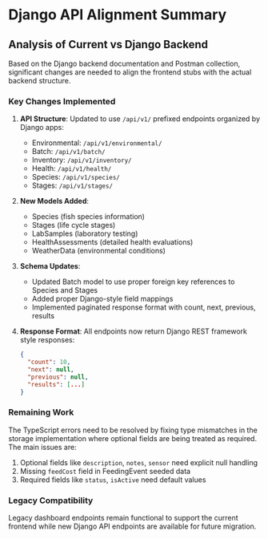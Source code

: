 # Django API Alignment Summary

## Analysis of Current vs Django Backend

Based on the Django backend documentation and Postman collection, significant changes are needed to align the frontend stubs with the actual backend structure.

### Key Changes Implemented

1. **API Structure**: Updated to use `/api/v1/` prefixed endpoints organized by Django apps:
   - Environmental: `/api/v1/environmental/`
   - Batch: `/api/v1/batch/`
   - Inventory: `/api/v1/inventory/`
   - Health: `/api/v1/health/`
   - Species: `/api/v1/species/`
   - Stages: `/api/v1/stages/`

2. **New Models Added**:
   - Species (fish species information)
   - Stages (life cycle stages)
   - LabSamples (laboratory testing)
   - HealthAssessments (detailed health evaluations)
   - WeatherData (environmental conditions)

3. **Schema Updates**:
   - Updated Batch model to use proper foreign key references to Species and Stages
   - Added proper Django-style field mappings
   - Implemented paginated response format with count, next, previous, results

4. **Response Format**: All endpoints now return Django REST framework style responses:
   ```json
   {
     "count": 10,
     "next": null,
     "previous": null,
     "results": [...]
   }
   ```

### Remaining Work

The TypeScript errors need to be resolved by fixing type mismatches in the storage implementation where optional fields are being treated as required. The main issues are:

1. Optional fields like `description`, `notes`, `sensor` need explicit null handling
2. Missing `feedCost` field in FeedingEvent seeded data
3. Required fields like `status`, `isActive` need default values

### Legacy Compatibility

Legacy dashboard endpoints remain functional to support the current frontend while new Django API endpoints are available for future migration.